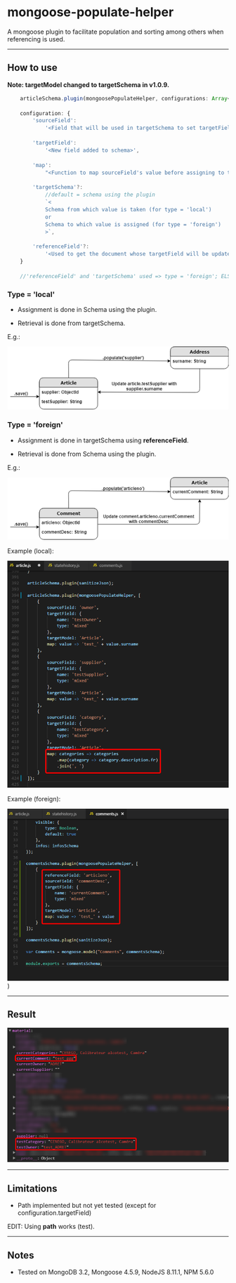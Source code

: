 # mongoose-populate-helper
A mongoose plugin to facilitate population and sorting among others when referencing is used.

----------

## How to use

**Note: targetModel changed to targetSchema in v1.0.9.**

```ts
    articleSchema.plugin(mongoosePopulateHelper, configurations: Array<Object> || configuration: Object);

    configuration: {
        'sourceField': 
            '<Field that will be used in targetSchema to set targetField>',

        'targetField': 
            '<New field added to schema>',

        'map': 
            "<Function to map sourceField's value before assigning to targetField>",

        'targetSchema'?: 
            //default = schema using the plugin
            `<
            Schema from which value is taken (for type = 'local') 
            or 
            Schema to which value is assigned (for type = 'foreign')
            >`,

        'referenceField'?: 
            '<Used to get the document whose targetField will be updated>'
    }

    //'referenceField' and 'targetSchema' used => type = 'foreign'; ELSE, type = 'local'
```

### Type = 'local'
- Assignment is done in Schema using the plugin.

- Retrieval is done from targetSchema.

E.g.:

![Alt text](img/mongoose-populate-helper-local.png)


### Type = 'foreign'
- Assignment is done in targetSchema using **referenceField**.

- Retrieval is done from Schema using the plugin.

E.g.:

![Alt text](img/mongoose-populate-helper-foreign.png)

Example (local):

![Alt text](img/Code_2018-05-30_12-40-54.png)

Example (foreign):

![Alt text](img/Code_2018-05-30_12-38-37.png)
)

----------

## Result
![Alt text](img/chrome_2018-05-30_14-17-02.png)

----------

## Limitations
- Path implemented but not yet tested (except for configuration.targetField)

EDIT: Using **path** works (test).

----------

## Notes
- Tested on MongoDB 3.2, Mongoose 4.5.9, NodeJS 8.11.1, NPM 5.6.0
